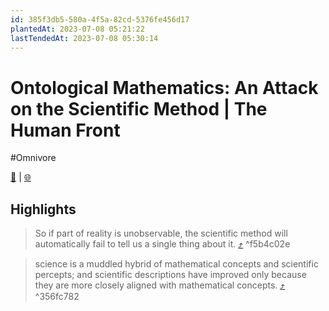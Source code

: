 ```yaml
---
id: 385f3db5-580a-4f5a-82cd-5376fe456d17
plantedAt: 2023-07-08 05:21:22
lastTendedAt: 2023-07-08 05:30:14
---
```


# Ontological Mathematics: An Attack on the Scientific Method | The Human Front
#Omnivore

[📖](https://omnivore.app/me/ontological-mathematics-an-attack-on-the-scientific-method-the-h-18935053a88) | [🌐](https://www.thehumanfront.com/ontological-mathematics)

## Highlights

> So if part of reality is unobservable, the scientific method will automatically fail to tell us a single thing about it. [⤴️](https://omnivore.app/me/ontological-mathematics-an-attack-on-the-scientific-method-the-h-18935053a88#f5b4c02e-1bd1-4468-9ee3-87073a8111ce)  ^f5b4c02e

> science is a muddled hybrid of mathematical concepts and scientific percepts; and scientific descriptions have improved only because they are more closely aligned with mathematical concepts. [⤴️](https://omnivore.app/me/ontological-mathematics-an-attack-on-the-scientific-method-the-h-18935053a88#356fc782-57a5-4835-8c59-00dad8dabdac)  ^356fc782

